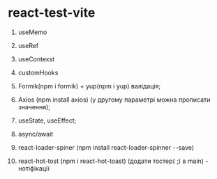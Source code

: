 # react-test-vite

<!-- rafce - 'розгорнути' компонент -->

1. useMemo
2. useRef
3. useContexst
4. customHooks

5. Formik(npm i formik) + yup(npm i yup) валідація;
6. Axios (npm install axios) (у другому параметрі можна прописати значення);
7. useState, useEffect;
8. async/await
9. react-loader-spiner (npm install react-loader-spinner --save)
10. react-hot-tost (npm i react-hot-toast) (додати тостер(
    <Toaster position="top-center" reverseOrder={false} />;) в main) -
    нотіфікації

<!-- Змінити назву гілки: git branch -m new-name (якщо знаходишся в даній гілці); git
branch -m old-name new-name (якщо знаходишся в іншій гілці); -->
